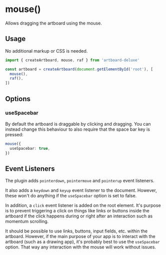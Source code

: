 # mouse()

Allows dragging the artboard using the mouse.

## Usage

No additional markup or CSS is needed.

```typescript
import { createArtboard, mouse, raf } from 'artboard-deluxe'

const artboard = createArtboard(document.getElementById('root'), [
  mouse(),
  raf(),
])
```

## Options

### useSpacebar

By default the artboard is draggable by clicking and dragging. You can instead
change this behaviour to also require that the space bar key is pressed:

```typescript
mouse({
  useSpacebar: true,
})
```

## Event Listeners

The plugin adds `pointerdown`, `pointermove` and `pointerup` event listeners.

It also adds a `keydown` and `keyup` event listener to the document. However,
these won't do anything if the `useSpacebar` option is set to false.

In addition, a `click` event listener is added on the root element. It's purpose
is to prevent triggering a click on things like links or buttons inside the
artboard if the click happens during or right after an interaction such as
momentum scrolling.

It should be possible to use links, buttons, input fields, etc. within the
artboard. However, if the main purpose of your app is to interact with the
artboard (such as a drawing app), it's probably best to use the `useSpacebar`
option. That way any interaction with the mouse will work without issues.

